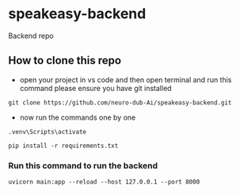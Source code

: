 # speakeasy-backend
Backend repo 

## How to clone this repo 
- open your project in vs code and then open terminal and run this command 
 please ensure you have git installed
```
git clone https://github.com/neuro-dub-Ai/speakeasy-backend.git
```
- now run the commands one by one  
```
.venv\Scripts\activate

pip install -r requirements.txt
```

### Run this command to run the backend 
```
uvicorn main:app --reload --host 127.0.0.1 --port 8000
```